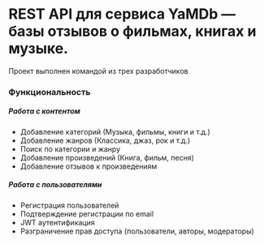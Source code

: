 # REST API для сервиса YaMDb — базы отзывов о фильмах, книгах и музыке.

Проект выполнен командой из трех разработчиков

### Функциональность

##### Работа с контентом
- Добавление категорий (Музыка, фильмы, книги и т.д.)
- Добавление жанров (Классика, джаз, рок и т.д.)
- Поиск по категории и жанру
- Добавление произведений (Книга, фильм, песня)
- Добавление отзывов к произведениям

##### Работа с пользователями
- Регистрация пользователей
- Подтверждение регистрации по email 
- JWT аутентификация
- Разграничение прав доступа (пользователи, авторы, модераторы)

